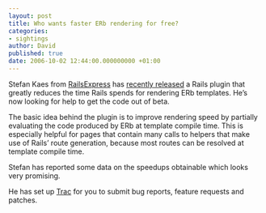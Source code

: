 ```yaml
---
layout: post
title: Who wants faster ERb rendering for free?
categories:
- sightings
author: David
published: true
date: 2006-10-02 12:44:00.000000000 +01:00
---
```

<p>Stefan Kaes from <a href="http://railsexpress.de">RailsExpress</a> has <a href="http://railsexpress.de/blog/articles/2006/08/15/rails-template-optimizer-beta-test">recently released</a> a Rails plugin that greatly reduces the time Rails spends for rendering ERb templates. He&#8217;s now looking for help to get the code out of beta.</p>
<p>The basic idea behind the plugin is to improve rendering speed by partially evaluating the code produced by ERb at template compile time. This is especially helpful for pages that contain many calls to helpers that make use of Rails&#8217; route generation, because most routes can be resolved at template compile time.</p>
<p>Stefan has reported some data on the speedups obtainable which looks very promising.</p>
<p>He has set up <a href="http://railsexpress.de/plugins/trac">Trac</a> for you to submit bug reports, feature requests and patches.</p>